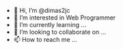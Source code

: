 - 👋 Hi, I’m @dimas2jc
- 👀 I’m interested in Web Programmer
- 🌱 I’m currently learning ...
- 💞️ I’m looking to collaborate on ...
- 📫 How to reach me ...

<!---
dimas2jc/dimas2jc is a ✨ special ✨ repository because its `README.md` (this file) appears on your GitHub profile.
You can click the Preview link to take a look at your changes.
--->
